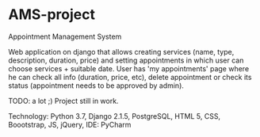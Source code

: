 # AMS-project
Appointment Management System 

Web application on django that allows creating services (name, type, description, duration, price) and setting appointments in which user can choose services + suitable date. User has 'my appointments' page where he can check all info (duration, price, etc), delete appointment or check its status (appointment needs to be approved by admin). 

TODO: a lot ;)
Project still in work.

Technology:
Python 3.7, Django 2.1.5, PostgreSQL, HTML 5, CSS, Boootstrap, JS, jQuery, IDE: PyCharm
